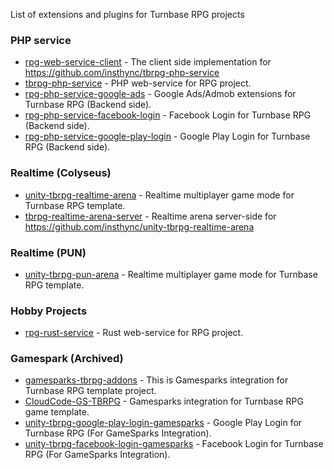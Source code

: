 List of extensions and plugins for Turnbase RPG projects

### PHP service
* [rpg-web-service-client](https://github.com/insthync/rpg-web-service-client) - The client side implementation for https://github.com/insthync/tbrpg-php-service
* [tbrpg-php-service](https://github.com/insthync/tbrpg-php-service) - PHP web-service for RPG project.
* [rpg-php-service-google-ads](https://github.com/insthync/rpg-php-service-google-ads) - Google Ads/Admob extensions for Turnbase RPG (Backend side).
* [rpg-php-service-facebook-login](https://github.com/insthync/rpg-php-service-facebook-login) - Facebook Login for Turnbase RPG (Backend side).
* [rpg-php-service-google-play-login](https://github.com/insthync/rpg-php-service-google-play-login) - Google Play Login for Turnbase RPG (Backend side).

### Realtime (Colyseus)
* [unity-tbrpg-realtime-arena](https://github.com/insthync/unity-tbrpg-realtime-arena) - Realtime multiplayer game mode for Turnbase RPG template.
* [tbrpg-realtime-arena-server](https://github.com/insthync/tbrpg-realtime-arena-server) - Realtime arena server-side for https://github.com/insthync/unity-tbrpg-realtime-arena

### Realtime (PUN)
* [unity-tbrpg-pun-arena](https://github.com/insthync/unity-tbrpg-pun-arena) - Realtime multiplayer game mode for Turnbase RPG template.

### Hobby Projects
* [rpg-rust-service](https://github.com/insthync/rpg-rust-service) - Rust web-service for RPG project.

### Gamespark (Archived)
* [gamesparks-tbrpg-addons](https://github.com/insthync/gamesparks-tbrpg-addons) - This is Gamesparks integration for Turnbase RPG template project.
* [CloudCode-GS-TBRPG](https://github.com/insthync/CloudCode-GS-TBRPG) - Gamesparks integration for Turnbase RPG game template.
* [unity-tbrpg-google-play-login-gamesparks](https://github.com/insthync/unity-tbrpg-google-play-login-gamesparks) - Google Play Login for Turnbase RPG (For GameSparks Integration).
* [unity-tbrpg-facebook-login-gamesparks](https://github.com/insthync/unity-tbrpg-facebook-login-gamesparks) - Facebook Login for Turnbase RPG (For GameSparks Integration).
